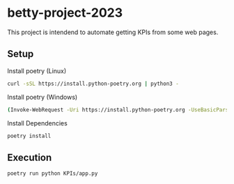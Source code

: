 # betty-project-2023

This project is intendend to automate getting KPIs from some web pages.

## Setup

Install poetry (Linux)
```bash
curl -sSL https://install.python-poetry.org | python3 -
```

Install poetry (Windows)
```bash
(Invoke-WebRequest -Uri https://install.python-poetry.org -UseBasicParsing).Content | py -
```

Install Dependencies
```bash
poetry install
```

## Execution
```bash
poetry run python KPIs/app.py
```